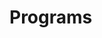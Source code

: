 # Programs








































































































































